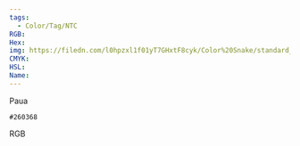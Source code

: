 ```yaml
---
tags:
  - Color/Tag/NTC
RGB:
Hex:
img: https://filedn.com/l0hpzxl1f01yT7GHxtF8cyk/Color%20Snake/standard_csv_to_svg/260368.svg
CMYK:
HSL:
Name:
---
```

Paua
```palette
#260368
```
RGB
